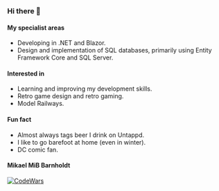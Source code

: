 ### Hi there 👋

#### My specialist areas
- Developing in .NET and Blazor.
- Design and implementation of SQL databases, primarily using Entity Framework Core and SQL Server.

#### Interested in
- Learning and improving my development skills.
- Retro game design and retro gaming.
- Model Railways.

#### Fun fact
- Almost always tags beer I drink on Untappd.
- I like to go barefoot at home (even in winter).
- DC comic fan.

#### Mikael MiB Barnholdt

[![CodeWars](https://www.codewars.com/users/mib71/badges/small)](https://www.codewars.com/users/mib71)
<!--
**mib71/mib71** is a ✨ _special_ ✨ repository because its `README.md` (this file) appears on your GitHub profile.

Here are some ideas to get you started:

- 🔭 I’m currently working on ...
- 🌱 I’m currently learning ...
- 👯 I’m looking to collaborate on ...
- 🤔 I’m looking for help with ...
- 💬 Ask me about ...
- 📫 How to reach me: ...
- 😄 Pronouns: ...
- ⚡ Fun fact: ...
-->
